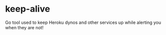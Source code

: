 # keep-alive
Go tool used to keep Heroku dynos and other services up while alerting you when they are not!
